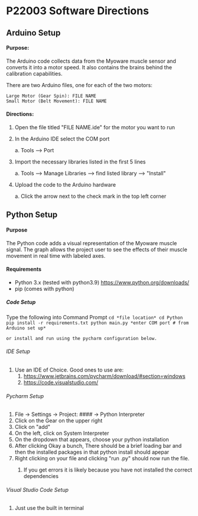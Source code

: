 # P22003 Software Directions

## Arduino Setup
#### Purpose:
The Arduino code collects data from the Myoware muscle sensor and converts it into a motor speed. It also contains 
the brains behind the calibration capabilities.

There are two Arduino files, one for each of the two motors:
```
Large Motor (Gear Spin): FILE NAME
Small Motor (Belt Movement): FILE NAME
```


#### Directions:
1. Open the file titled "FILE NAME.ide" for the motor you want to run
2. In the Arduino IDE select the COM port

   a. Tools --> Port
3. Import the necessary libraries listed in the first 5 lines 
   
   a. Tools --> Manage Libraries --> find listed library --> "Install"
4. Upload the code to the Arduino hardware
  
   a. Click the arrow next to the check mark in the top left corner


## Python Setup

#### Purpose
The Python code adds a visual representation of the Myoware muscle signal. The graph allows the project user to see the 
effects of their muscle movement in real time with labeled axes. 
#### Requirements
- Python 3.x (tested with python3.9) https://www.python.org/downloads/
- pip (comes with python)

##### Code Setup
Type the following into Command Prompt
    ```
    cd *file location*
    cd Python 
    pip install -r requirements.txt
    python main.py
    *enter COM port # from Arduino set up*
    ```
    
    or install and run using the pycharm configuration below. 



###### IDE Setup
1. Use an IDE of Choice. Good ones to use are:
    1. https://www.jetbrains.com/pycharm/download/#section=windows
    2. https://code.visualstudio.com/
    
###### Pycharm Setup
1. File -> Settings -> Project: #### -> Python Interpreter
2. Click on the Gear on the upper right 
3. Click on "add"
4. On the left, click on System Interpreter
5. On the dropdown that appears, choose your python installation
6. After clicking Okay a bunch, There should be a brief loading bar and then the installed packages in that python install should apepar
7. Right clicking on your file and clicking "run <filename>.py" should now run the file. 
   1. If you get errors it is likely because you have not installed the correct dependencies

###### Visual Studio Code Setup
   1. Just use the built in terminal
